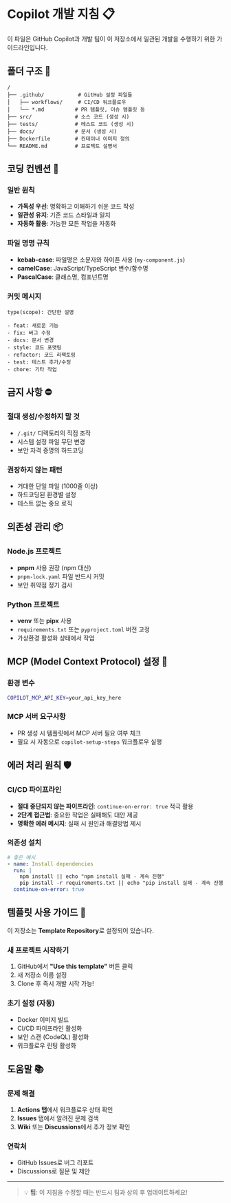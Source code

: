 # Copilot 개발 지침 📋

이 파일은 GitHub Copilot과 개발 팀이 이 저장소에서 일관된 개발을 수행하기 위한 가이드라인입니다.

## 폴더 구조 📁

```
/
├── .github/           # GitHub 설정 파일들
│   ├── workflows/     # CI/CD 워크플로우
│   └── *.md          # PR 템플릿, 이슈 템플릿 등
├── src/              # 소스 코드 (생성 시)
├── tests/            # 테스트 코드 (생성 시)
├── docs/             # 문서 (생성 시)
├── Dockerfile        # 컨테이너 이미지 정의
└── README.md         # 프로젝트 설명서
```

## 코딩 컨벤션 🎯

### 일반 원칙
- **가독성 우선**: 명확하고 이해하기 쉬운 코드 작성
- **일관성 유지**: 기존 코드 스타일과 일치
- **자동화 활용**: 가능한 모든 작업을 자동화

### 파일 명명 규칙
- **kebab-case**: 파일명은 소문자와 하이픈 사용 (`my-component.js`)
- **camelCase**: JavaScript/TypeScript 변수/함수명
- **PascalCase**: 클래스명, 컴포넌트명

### 커밋 메시지
```
type(scope): 간단한 설명

- feat: 새로운 기능
- fix: 버그 수정
- docs: 문서 변경
- style: 코드 포맷팅
- refactor: 코드 리팩토링
- test: 테스트 추가/수정
- chore: 기타 작업
```

## 금지 사항 ⛔

### 절대 생성/수정하지 말 것
- `/.git/` 디렉토리의 직접 조작
- 시스템 설정 파일 무단 변경
- 보안 자격 증명의 하드코딩

### 권장하지 않는 패턴
- 거대한 단일 파일 (1000줄 이상)
- 하드코딩된 환경별 설정
- 테스트 없는 중요 로직

## 의존성 관리 📦

### Node.js 프로젝트
- **pnpm** 사용 권장 (npm 대신)
- `pnpm-lock.yaml` 파일 반드시 커밋
- 보안 취약점 정기 검사

### Python 프로젝트
- **venv** 또는 **pipx** 사용
- `requirements.txt` 또는 `pyproject.toml` 버전 고정
- 가상환경 활성화 상태에서 작업

## MCP (Model Context Protocol) 설정 🤖

### 환경 변수
```bash
COPILOT_MCP_API_KEY=your_api_key_here
```

### MCP 서버 요구사항
- PR 생성 시 템플릿에서 MCP 서버 필요 여부 체크
- 필요 시 자동으로 `copilot-setup-steps` 워크플로우 실행

## 에러 처리 원칙 🛡️

### CI/CD 파이프라인
- **절대 중단되지 않는 파이프라인**: `continue-on-error: true` 적극 활용
- **2단계 접근법**: 중요한 작업은 실패해도 대안 제공
- **명확한 에러 메시지**: 실패 시 원인과 해결방법 제시

### 의존성 설치
```yaml
# 좋은 예시
- name: Install dependencies
  run: |
    npm install || echo "npm install 실패 - 계속 진행"
    pip install -r requirements.txt || echo "pip install 실패 - 계속 진행"
  continue-on-error: true
```

## 템플릿 사용 가이드 🚀

이 저장소는 **Template Repository**로 설정되어 있습니다.

### 새 프로젝트 시작하기
1. GitHub에서 **"Use this template"** 버튼 클릭
2. 새 저장소 이름 설정
3. Clone 후 즉시 개발 시작 가능!

### 초기 설정 (자동)
- Docker 이미지 빌드
- CI/CD 파이프라인 활성화
- 보안 스캔 (CodeQL) 활성화
- 워크플로우 린팅 활성화

## 도움말 📚

### 문제 해결
1. **Actions 탭**에서 워크플로우 상태 확인
2. **Issues** 탭에서 알려진 문제 검색
3. **Wiki** 또는 **Discussions**에서 추가 정보 확인

### 연락처
- GitHub Issues로 버그 리포트
- Discussions로 질문 및 제안

---

> 💡 **팁**: 이 지침을 수정할 때는 반드시 팀과 상의 후 업데이트하세요!